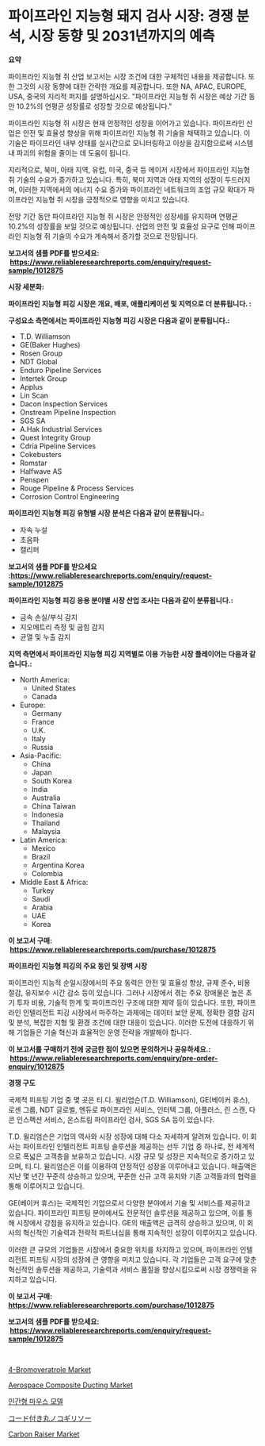 <p><h1>파이프라인 지능형 돼지 검사 시장: 경쟁 분석, 시장 동향 및 2031년까지의 예측</h1></p><p><strong>요약</strong></p>
<p><p>파이프라인 지능형 쥐 산업 보고서는 시장 조건에 대한 구체적인 내용을 제공합니다. 또한 그것의 시장 동향에 대한 간략한 개요를 제공합니다. 또한 NA, APAC, EUROPE, USA, 중국의 지리적 퍼지를 설명하십시오. "파이프라인 지능형 쥐 시장은 예상 기간 동안 10.2%의 연평균 성장률로 성장할 것으로 예상됩니다."</p><p>파이프라인 지능형 쥐 시장은 현재 안정적인 성장을 이어가고 있습니다. 파이프라인 산업은 안전 및 효율성 향상을 위해 파이프라인 지능형 쥐 기술을 채택하고 있습니다. 이 기술은 파이프라인 내부 상태를 실시간으로 모니터링하고 이상을 감지함으로써 시스템 내 파괴의 위험을 줄이는 데 도움이 됩니다.</p><p>지리적으로, 북미, 아태 지역, 유럽, 미국, 중국 등 메이저 시장에서 파이프라인 지능형 쥐 기술의 수요가 증가하고 있습니다. 특히, 북미 지역과 아태 지역의 성장이 두드러지며, 이러한 지역에서의 에너지 수요 증가와 파이프라인 네트워크의 조업 규모 확대가 파이프라인 지능형 쥐 시장을 긍정적으로 영향을 미치고 있습니다.</p><p>전망 기간 동안 파이프라인 지능형 쥐 시장은 안정적인 성장세를 유지하며 연평균 10.2%의 성장률을 보일 것으로 예상됩니다. 산업의 안전 및 효율성 요구로 인해 파이프라인 지능형 쥐 기술의 수요가 계속해서 증가할 것으로 전망됩니다.</p></p>
<p><strong>보고서의 샘플 PDF를 받으세요: &nbsp;<a href="https://www.reliableresearchreports.com/enquiry/request-sample/1012875">https://www.reliableresearchreports.com/enquiry/request-sample/1012875</a></strong></p>
<p><strong>시장 세분화:</strong></p>
<p><strong> 파이프라인 지능형 피깅 시장은 개요, 배포, 애플리케이션 및 지역으로 더 분류됩니다. :</strong></p>
<p><strong>구성요소 측면에서는 파이프라인 지능형 피깅 시장은 다음과 같이 분류됩니다.:</strong></p>
<p><ul><li>T.D. Williamson</li><li>GE(Baker Hughes)</li><li>Rosen Group</li><li>NDT Global</li><li>Enduro Pipeline Services</li><li>Intertek Group</li><li>Applus</li><li>Lin Scan</li><li>Dacon Inspection Services</li><li>Onstream Pipeline Inspection</li><li>SGS SA</li><li>A.Hak Industrial Services</li><li>Quest Integrity Group</li><li>Cdria Pipeline Services</li><li>Cokebusters</li><li>Romstar</li><li>Halfwave AS</li><li>Penspen</li><li>Rouge Pipeline & Process Services</li><li>Corrosion Control Engineering</li></ul></p>
<p><strong> 파이프라인 지능형 피깅 유형별 시장 분석은 다음과 같이 분류됩니다.:</strong></p>
<p><ul><li>자속 누설</li><li>초음파</li><li>캘리퍼</li></ul></p>
<p><strong>보고서의 샘플 PDF를 받으세요 :<a href="https://www.reliableresearchreports.com/enquiry/request-sample/1012875">https://www.reliableresearchreports.com/enquiry/request-sample/1012875</a></strong></p>
<p><strong> 파이프라인 지능형 피깅 응용 분야별 시장 산업 조사는 다음과 같이 분류됩니다.:</strong></p>
<p><ul><li>금속 손실/부식 감지</li><li>지오메트리 측정 및 굽힘 감지</li><li>균열 및 누출 감지</li></ul></p>
<p><strong>지역 측면에서 파이프라인 지능형 피깅 지역별로 이용 가능한 시장 플레이어는 다음과 같습니다.:</strong></p>
<p><ul>
    <li>
        North America:
        <ul>
            <li>United States</li>
            <li>Canada</li>
        </ul>
    </li>
    <li>
        Europe:
        <ul>
            <li>Germany</li>
            <li>France</li>
            <li>U.K.</li>
            <li>Italy</li>
            <li>Russia</li>
        </ul>
    </li>
    <li>
        Asia-Pacific:
        <ul>
            <li>China</li>
            <li>Japan</li>
            <li>South Korea</li>
            <li>India</li>
            <li>Australia</li>
            <li>China Taiwan</li>
            <li>Indonesia</li>
            <li>Thailand</li>
            <li>Malaysia</li>
        </ul>
    </li>
    <li>
        Latin America:
        <ul>
            <li>Mexico</li>
            <li>Brazil</li>
            <li>Argentina Korea</li>
            <li>Colombia</li>
        </ul>
    </li>
    <li>
        Middle East & Africa:
        <ul>
            <li>Turkey</li>
            <li>Saudi</li>
            <li>Arabia</li>
            <li>UAE</li>
            <li>Korea</li>
        </ul>
    </li>
    </ul></p>
<p><strong>이 보고서 구매: &nbsp;<a href="https://www.reliableresearchreports.com/purchase/1012875">https://www.reliableresearchreports.com/purchase/1012875</a></strong></p>
<p><strong>파이프라인 지능형 피깅의 주요 동인 및 장벽 시장</strong></p>
<p><p>파이프라인 지능적 순일시장에서의 주요 동력은 안전 및 효율성 향상, 규제 준수, 비용 절감, 유지보수 시간 감소 등이 있습니다. 그러나 시장에서 겪는 주요 장애물은 높은 초기 투자 비용, 기술적 한계 및 파이프라인 구조에 대한 제약 등이 있습니다. 또한, 파이프라인 인텔리전트 피깅 시장에서 마주하는 과제에는 데이터 보안 문제, 정확한 결함 감지 및 분석, 복잡한 지형 및 환경 조건에 대한 대응이 있습니다. 이러한 도전에 대응하기 위해 기업들은 기술 혁신과 효율적인 운영 전략을 개발해야 합니다.</p></p>
<p><strong>이 보고서를 구매하기 전에 궁금한 점이 있으면 문의하거나 공유하세요.: &nbsp;<a href="https://www.reliableresearchreports.com/enquiry/pre-order-enquiry/1012875">https://www.reliableresearchreports.com/enquiry/pre-order-enquiry/1012875</a></strong></p>
<p><strong>경쟁 구도</strong></p>
<p><p>국제적 피프팅 기업 중 몇 곳은 티.디. 윌리엄슨(T.D. Williamson), GE(베이커 휴스), 로센 그룹, NDT 글로벌, 엔듀로 파이프라인 서비스, 인터텍 그룹, 아플러스, 린 스캔, 다콘 인스펙션 서비스, 온스트림 파이프라인 검사, SGS SA 등이 있습니다.</p><p>T.D. 윌리엄슨은 기업의 역사와 시장 성장에 대해 다소 자세하게 알려져 있습니다. 이 회사는 파이프라인 인텔리전트 피프팅 솔루션을 제공하는 선두 기업 중 하나로, 전 세계적으로 폭넓은 고객층을 보유하고 있습니다. 시장 규모 및 성장은 지속적으로 증가하고 있으며, 티.디. 윌리엄슨은 이를 이용하여 안정적인 성장을 이루어내고 있습니다. 매출액은 지난 몇 년간 꾸준히 상승하고 있으며, 꾸준한 신규 고객 유치와 기존 고객들과의 협력을 통해 이루어지고 있습니다.</p><p>GE(베이커 휴스)는 국제적인 기업으로서 다양한 분야에서 기술 및 서비스를 제공하고 있습니다. 파이프라인 피프팅 분야에서도 전문적인 솔루션을 제공하고 있으며, 이를 통해 시장에서 강점을 유지하고 있습니다. GE의 매출액은 급격히 상승하고 있으며, 이 회사의 혁신적인 기술력과 전략적 파트너십을 통해 지속적인 성장이 이루어지고 있습니다.</p><p>이러한 큰 규모의 기업들은 시장에서 중요한 위치를 차지하고 있으며, 파이프라인 인텔리전트 피프팅 시장의 성장에 큰 영향을 미치고 있습니다. 각 기업들은 고객 요구에 맞춘 혁신적인 솔루션을 제공하고, 기술력과 서비스 품질을 향상시킴으로써 시장 경쟁력을 유지하고 있습니다.</p></p>
<p><strong>이 보고서 구매: &nbsp; <a href="https://www.reliableresearchreports.com/purchase/1012875">https://www.reliableresearchreports.com/purchase/1012875</a></strong></p>
<p><strong>보고서의 샘플 PDF를 받으세요: &nbsp;<a href="https://www.reliableresearchreports.com/enquiry/request-sample/1012875">https://www.reliableresearchreports.com/enquiry/request-sample/1012875</a></strong><strong></strong></p>
<p>&nbsp;</p>
<p><p><a href="https://github.com/mabutironaldo/Market-Research-Report-List-3/blob/main/4-bromoveratrole-market.md">4-Bromoveratrole Market</a></p><p><a href="https://github.com/Paul14Anderson63/Market-Research-Report-List-3/blob/main/aerospace-composite-ducting-market.md">Aerospace Composite Ducting Market</a></p><p><a href="https://github.com/hxzi07639916/Market-Research-Report-List-1/blob/main/7218658194687.md">인간형 마우스 모델</a></p><p><a href="https://github.com/ihabdkwlxs948/Market-Research-Report-List-1/blob/main/2425789275.md">コード付き丸ノコギリソー</a></p><p><a href="https://issuu.com/reportprime-2/docs/carbon-raiser-market-size-2030.pptx">Carbon Raiser Market</a></p></p>